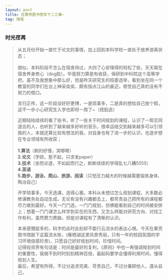 ```yaml
---
layout: post
title: 在果壳图书馆写下二三事~
tag: 随笔
---
```


### 时光荏苒

> 从五月份开始一直忙于论文的事情，加上回到本科学校一直处于放养游离状态；<br/><br/>
> 貌似，本科阶段不怎么在宿舍待过，大四了心安理得的轻松了些，天天窝在宿舍养身修心（dog脸）。毕竟努力算是有收获，保研到中科院这个高等学府。虽不及我想象中那么好，但是昨天研究生的班委选举，看到坐在同一个教室的同学们在台上神采奕奕、颇有指点江山的豪迈，顿觉自己真的没有不努力的借口。
> 
> 言归正传，这一阶段没好好更博，一是琐事多，二是真的想给自己放个假，这不一步小心研究生入学也即将一周了~（捂脸逃）
> 
> 近期陆陆续续的看了些书，听了一些关于时间规划的课程，认识了一帮志同道合的人，也听到了越来越多好听的音乐，很幸运结交到越来越多可以引领我的人，本就还算比较有想法的我，对自身也有了进一步的认识，也逐步想在专业领域有所收获；
<br/><br/>
<strong>1.算法</strong>（刷的好慢，哭唧唧）<br/>
<strong>2.论文</strong>（学硕，惹不起，只求发paper）<br/>
<strong>3.技术</strong>（坐而论道，不如起而行之，断断续续的学得乱七八糟5555）<br/>
<strong>4.英语</strong><br/>
<strong>5.跑步、游泳、爬山、旅游、阅读</strong>（只觉压力越大的时候越需要锻炼身体、陶冶自己）<br/>
> 
> 开学琐事多，今天选课，选得心塞。本科从未想过怎么规划课程，大多数必修课教务处自动生成，无论有没有兴趣都去上，都苛责自己把所有的课程都尽力做到最好。今天一门门选，一门门规划，仿佛能看到自己的时间被安排上；想着一门门课怎么样学到实在的东西，又怎么样能对研究方向、对找工作有利，虽然费力费脑，但是对课程有了清晰的认识。
> 
> 本来感慨挺多的，码字的此时此刻却不能行云流水的表达心境。今天在果壳图书馆敲下这篇流水账，(雁栖湖这里风景秀丽，只有一年的校园氛围的学习环境倍感珍贵)，只愿自己好好规划时间，珍惜时间。<br/>
> 记得投资界有句话是：时间是最好的复利，《原则》中也一再强调规划时间的重要性，我做不到时时刻刻精神百倍，最起码要学会懂得利用时间，懂得规划人生。<br/>
最后，希望有所得，不过分追求完美、苛责自己，不过分兼顾他人，遵从自己。








